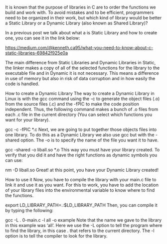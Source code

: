It is known that the purpose of libraries in C are to order the functions we build and work with. To avoid mistakes and to be efficient, programmers need to be organized in their work, but which kind of library would be better a Static Library or a Dynamic Library (also known as Shared Library)?

In a previous post we talk about what a is Static Library and how to create one, you can see it in the link below:

https://medium.com/@kenneth.ca95/what-you-need-to-know-about-c-static-libraries-69842f925e0a

The main difference from Static Libraries and Dynamic Libraries in Static, the linker makes a copy of all of the selected functions for the library to the executable file and in Dynamic it is not necessary. This means a difference in use of memory but also in risk of data corruption and in how easily the code is handled.

How to create a Dynamic Library The way to create a Dynamic Library in Linux is with the gcc command using the -c to generate the object files (.o) from the source files (.c) and the -fPIC to make the code position independent. Thus, the following command makes a bunch of .o files from each .c file in the current directory (You can select which functions you want for your library).

gcc -c -fPIC *.c Next, we are going to put together those objects files into one library. To do this as a Dynamic Library we also use gcc but with the -shared option. The -o is to specify the name of the file you want it to have.

gcc -shared -o liball.so *.o This way you must have your library created. To verify that you did it and have the right functions as dynamic symbols you can use:

nm -D liball.so Great! at this point, you have your Dynamic Library created!

How to use it Now, you have to compile the library with your main.c file to link it and use it as you want. For this to work, you have to add the location of your library files into the environmental variable to know where to find the functions.

export LD_LIBRARY_PATH=.:$LD_LIBRARY_PATH Then, you can compile it by typing the following:

gcc -L . 0-main.c -l all -o example Note that the name we gave to the library in this example was ‘all’. Here we use the -L option to tell the program where to find the library, in this case . that refers to the current directory. The -l option is to tell the compiler to look for the library.
